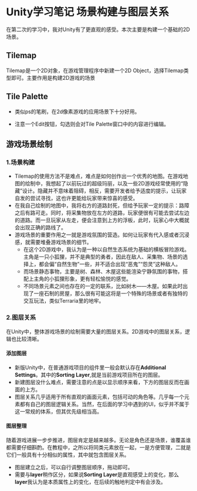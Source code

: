 # Unity学习笔记 场景构建与图层关系

在第二次的学习中，我对Unity有了更直观的感受。本次主要是构建一个基础的2D场景。

## Tilemap

Tilemap是一个2D对象，在游戏管理程序中新建一个2D Object，选择Tilemap类型即可。主要作用是构建2D游戏的场景

## Tile Palette

* 类似ps的笔刷，在2d像素游戏的应用场景下十分好用。

* 注意一个Edit按钮，勾选则会对Tile Palette窗口中的内容进行编辑。

## 游戏场景绘制

### 1.场景构建

* Tilemap的使用方法不是难点，难点是如何创作出一个优秀的地图。在游戏地图的绘制中，我想起了以前玩过的超级玛丽，以及一些2D游戏经常使用的“隐藏”设计。隐藏并不意味着阻碍，相反，需要开发者给予适度的提示，让玩家自发的尝试寻找，这也许更能给玩家带来惊喜的感受。
* 在我自己绘制的地图中，我将右方的道路封死，但给予玩家一定的提示：路障之后有路可走。同时，将采集物放在左方的道路，玩家便很有可能去尝试左边的道路。而一旦玩家从左走，便会注意到上方的浮板，此时，玩家心中大概就会出现正确的路线了。
* 游戏场景的重要作用之一就是游戏氛围的营造。如何让玩家有代入感或者沉浸感，就需要堆叠游戏场景的细节。
  * 在这个2D游戏中，我认为是一种以自然生态系统为基础的横板冒险游戏。主角是一只小狐狸，并不是典型的勇者，因此在敌人、采集物、场景的选择上，都会偏“自然生物”一些，并不适合出现“恶鬼”“怨灵”这种敌人。
  * 而场景静态事物，主要是树、森林、木屋这些能渲染宁静氛围的事物，搭配上主角的小狐狸形象，更有轻松愉悦的感觉。
  * 不同场景元素之间也存在的一定的联系，比如树木——木屋。如果此时出现了一座石制的房屋，那么很有可能这将是一个特殊的场景或者有独特的交互玩法，类似Terraria里的地牢。

### 2.图层关系

在Unity中，整体游戏场景的绘制需要大量的图层关系。2D游戏中的图层关系，逻辑也比较清晰。

#### 添加图层

* 新版Unity中，在普通游戏项目的组件里一般会默认存在**Additional Settings**。其中的**Sorting Layer**,就是当前游戏项目所在的图层。
* 新建图层没什么难点，需要注意的点是以显示顺序来看，下方的图层反而在画面的上方。
* 图层关系几乎适用于所有直观的画面元素，包括可动的角色等。几乎每一个元素都有自己的图层逻辑关系。当然，在后面的学习中遇到的UI，似乎并不属于这一常规的体系，但其优先级相当高。

#### 图层整理

随着游戏进展一步步推进，图层肯定是越来越多。无论是角色还是场景，谁覆盖谁都需要仔细斟酌。在教程中，之所以将同类元素放在一起，一是方便管理，二就是它们一般具有十分相似的属性，其中就包含图层关系。

* 图层建立之后，可以自行调整图层顺序，拖动即可。
* 需要与**layer**稍作区分，如果说**Sorting Layer**是直观感受上的变化，那么**layer**我认为是本质属性上的变化，在后续的触地判定中有会涉及。

